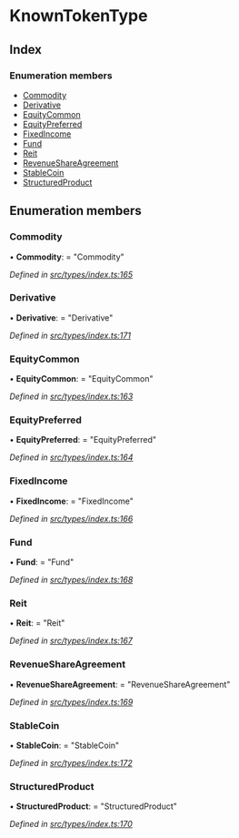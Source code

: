 # KnownTokenType

## Index

### Enumeration members

* [Commodity](knowntokentype.md#commodity)
* [Derivative](knowntokentype.md#derivative)
* [EquityCommon](knowntokentype.md#equitycommon)
* [EquityPreferred](knowntokentype.md#equitypreferred)
* [FixedIncome](knowntokentype.md#fixedincome)
* [Fund](knowntokentype.md#fund)
* [Reit](knowntokentype.md#reit)
* [RevenueShareAgreement](knowntokentype.md#revenueshareagreement)
* [StableCoin](knowntokentype.md#stablecoin)
* [StructuredProduct](knowntokentype.md#structuredproduct)

## Enumeration members

### Commodity

• **Commodity**: = "Commodity"

_Defined in_ [_src/types/index.ts:165_](https://github.com/PolymathNetwork/polymesh-sdk/blob/56921667/src/types/index.ts#L165)

### Derivative

• **Derivative**: = "Derivative"

_Defined in_ [_src/types/index.ts:171_](https://github.com/PolymathNetwork/polymesh-sdk/blob/56921667/src/types/index.ts#L171)

### EquityCommon

• **EquityCommon**: = "EquityCommon"

_Defined in_ [_src/types/index.ts:163_](https://github.com/PolymathNetwork/polymesh-sdk/blob/56921667/src/types/index.ts#L163)

### EquityPreferred

• **EquityPreferred**: = "EquityPreferred"

_Defined in_ [_src/types/index.ts:164_](https://github.com/PolymathNetwork/polymesh-sdk/blob/56921667/src/types/index.ts#L164)

### FixedIncome

• **FixedIncome**: = "FixedIncome"

_Defined in_ [_src/types/index.ts:166_](https://github.com/PolymathNetwork/polymesh-sdk/blob/56921667/src/types/index.ts#L166)

### Fund

• **Fund**: = "Fund"

_Defined in_ [_src/types/index.ts:168_](https://github.com/PolymathNetwork/polymesh-sdk/blob/56921667/src/types/index.ts#L168)

### Reit

• **Reit**: = "Reit"

_Defined in_ [_src/types/index.ts:167_](https://github.com/PolymathNetwork/polymesh-sdk/blob/56921667/src/types/index.ts#L167)

### RevenueShareAgreement

• **RevenueShareAgreement**: = "RevenueShareAgreement"

_Defined in_ [_src/types/index.ts:169_](https://github.com/PolymathNetwork/polymesh-sdk/blob/56921667/src/types/index.ts#L169)

### StableCoin

• **StableCoin**: = "StableCoin"

_Defined in_ [_src/types/index.ts:172_](https://github.com/PolymathNetwork/polymesh-sdk/blob/56921667/src/types/index.ts#L172)

### StructuredProduct

• **StructuredProduct**: = "StructuredProduct"

_Defined in_ [_src/types/index.ts:170_](https://github.com/PolymathNetwork/polymesh-sdk/blob/56921667/src/types/index.ts#L170)

